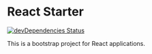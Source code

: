 # React Starter

[![devDependencies Status](https://david-dm.org/Fernando-Marquardt/react-starter/dev-status.svg)](https://david-dm.org/Fernando-Marquardt/react-starter?type=dev)

This is a bootstrap project for React applications.

